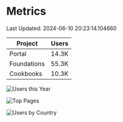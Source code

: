 # Metrics 

Last Updated: 2024-06-10 20:23:14.104660

| Project | Users |
| ----- | ----- |
| Portal | 14.3K |
| Foundations | 55.3K |
| Cookbooks | 10.3K |

![Users this Year](metrics/thisyear.png)

![Top Pages](metrics/toppages.png)

![Users by Country](metrics/bycountry.png)


